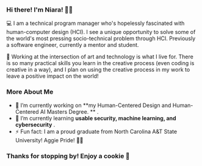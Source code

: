 ### Hi there! I'm Niara! 👋🏾

<!--
**ninibean/ninibean** is a ✨ _special_ ✨ repository because its `README.md` (this file) appears on your GitHub profile.

Here are some ideas to get you started:

- 🔭 I’m currently working on ...
- 🌱 I’m currently learning ...
- 👯 I’m looking to collaborate on ...
- 🤔 I’m looking for help with ...
- 💬 Ask me about ...
- 📫 How to reach me: ...
- 😄 Pronouns: ...
- ⚡ Fun fact: ...
-->

💻 I am a technical program manager who's hopelessly fascinated with human-computer design (HCI). I see a unique opportunity to solve some of the world's most pressing socio-technical problem through HCI. Previously a software engineer, currently a mentor and student.

🎨 Working at the intersection of art and technology is what I live for. There is so many practical skills you learn in the creative process (even coding is creative in a way), and I plan on using the creative process in my work to leave a positive impact on the world!

### More About Me
- 🔭 I’m currently working on **my Human-Centered Design and Human-Centered AI Masters Degree. ** .
- 🌱 I’m currently learning **usable security, machine learning, and cybersecurity** .
- ⚡ Fun fact: I am a proud graduate from North Carolina A&T State University! Aggie Pride! 💙💛

### Thanks for stopping by! Enjoy a cookie 🍪
